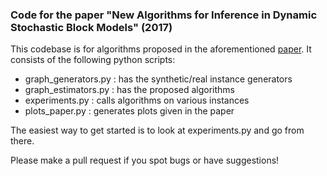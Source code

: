 ### Code for the paper "New Algorithms for Inference in Dynamic Stochastic Block Models" (2017)

This codebase is for algorithms proposed in the aforementioned [paper](https://theja.org/#). It consists of the following python scripts:

  * graph_generators.py : has the synthetic/real instance generators
  * graph_estimators.py : has the proposed algorithms
  * experiments.py : calls algorithms on various instances
  * plots_paper.py : generates plots given in the paper

The easiest way to get started is to look at experiments.py and go from there. 

Please make a pull request if you spot bugs or have suggestions!
